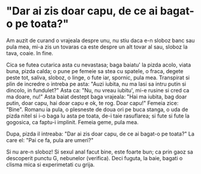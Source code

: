 # "Dar ai zis doar capu, de ce ai bagat-o pe toata?"

Am auzit de curand o vrajeala despre unu, nu stiu daca e-n sloboz banc sau pula mea, mi-a zis un tovaras ca este despre un alt tovar al sau, sloboz la tava, coaie. In fine.

Cica se futea cutarica asta cu nevastasa; baga baiatu' la pizda acolo, viata buna, pizda calda; o pune pe femeie sa stea cu spatele, o fraca, degete peste tot, saliva, sloboz, o linge, o fute iar, spornic, pula mea. Transpirat si plin de incredre o intreba pe asta: "Auzi iubita, nu ma lasi sa intru putin si dincolo, in fundulet?" Asta ca: "Nu, nu vreau iubitu', mi-e rusine si cred ca ma doare, nu!" Asta baiat destept baga vrajeala: "Hai ma iubita, bag doar putin, doar capu, hai doar capu e ok, te rog. Doar capu!" Femeia zice: "Bine". Romanu ia pula, o plesneste de doua ori pe buca stanga, o uda de pizda nitel si i-o baga lu asta pe toata, de-i taie rasuflarea; si fute si fute la gogosica, ca faptu-i implinit. Femeia geme, pula mea.

Dupa, pizda il intreaba: "Dar ai zis doar capu, de ce ai bagat-o pe toata?" La care el: "Pai ce fa, pula are umeri?"

Si nu are-n sloboz! Si sexul anal facut bine, este foarte bun; ca prin gaoz sa descoperit punctu G, nebunelor (verifica). Deci fuguta, la baie, bagati o clisma mica si experimetati cu grija.